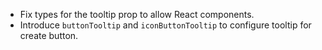 - Fix types for the tooltip prop to allow React components.
- Introduce `buttonTooltip` and `iconButtonTooltip` to configure tooltip for create button.